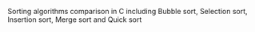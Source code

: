 Sorting algorithms comparison in C including Bubble sort, Selection sort, Insertion sort, Merge sort and Quick sort
